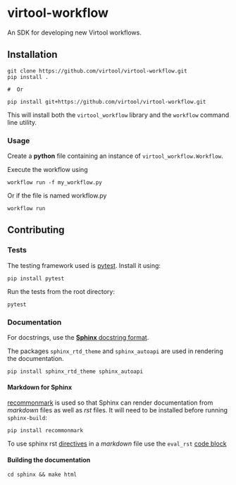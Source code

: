 # virtool-workflow

An SDK for developing new Virtool workflows.

## Installation

```shell script
git clone https://github.com/virtool/virtool-workflow.git
pip install .

#  Or

pip install git+https://github.com/virtool/virtool-workflow.git
```

This will install both the `virtool_workflow` library and the `workflow` command line utility.

### Usage

Create a **python** file containing an instance of `virtool_workflow.Workflow`.

Execute the workflow using 

```shell script
workflow run -f my_workflow.py
```

Or if the file is named workflow.py

```shell script
workflow run 
```

## Contributing

### Tests

The testing framework used is [pytest](https://docs.pytest.org/en/stable/). Install it using:
```shell script
pip install pytest
```

Run the tests from the root directory:
```shell script
pytest
```

### Documentation

For docstrings, use the [**Sphinx** docstring format](https://sphinx-rtd-tutorial.readthedocs.io/en/latest/docstrings.html).

The packages `sphinx_rtd_theme` and `sphinx_autoapi` are used in rendering the documentation. 

```  shell script
pip install sphinx_rtd_theme sphinx_autoapi
```

#### Markdown for Sphinx

[recommonmark](https://github.com/readthedocs/recommonmark) is used so that Sphinx can 
render documentation from *markdown* files as well as *rst* files. It will need to 
be installed before running `sphinx-build`:

```shell script
pip install recommonmark
```

To use sphinx rst [directives](https://www.sphinx-doc.org/en/master/usage/restructuredtext/directives.html) in a *markdown* file use the 
`eval_rst` [code block](https://recommonmark.readthedocs.io/en/latest/auto_structify.html#embed-restructuredtext)

#### Building the documentation

```shell script
cd sphinx && make html
```